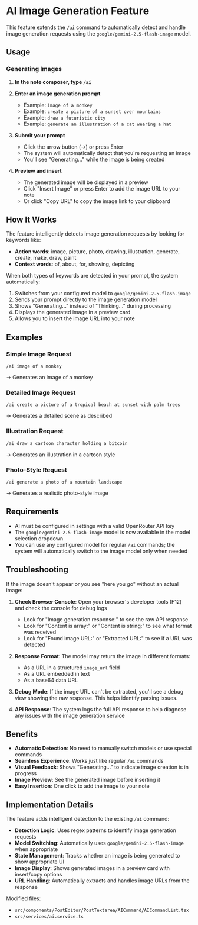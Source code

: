 # AI Image Generation Feature

This feature extends the `/ai` command to automatically detect and handle image generation requests using the `google/gemini-2.5-flash-image` model.

## Usage

### Generating Images

1. **In the note composer, type `/ai`**
2. **Enter an image generation prompt**
   - Example: `image of a monkey`
   - Example: `create a picture of a sunset over mountains`
   - Example: `draw a futuristic city`
   - Example: `generate an illustration of a cat wearing a hat`

3. **Submit your prompt**
   - Click the arrow button (→) or press Enter
   - The system will automatically detect that you're requesting an image
   - You'll see "Generating..." while the image is being created

4. **Preview and insert**
   - The generated image will be displayed in a preview
   - Click "Insert Image" or press Enter to add the image URL to your note
   - Or click "Copy URL" to copy the image link to your clipboard

## How It Works

The feature intelligently detects image generation requests by looking for keywords like:
- **Action words**: image, picture, photo, drawing, illustration, generate, create, make, draw, paint
- **Context words**: of, about, for, showing, depicting

When both types of keywords are detected in your prompt, the system automatically:
1. Switches from your configured model to `google/gemini-2.5-flash-image`
2. Sends your prompt directly to the image generation model
3. Shows "Generating..." instead of "Thinking..." during processing
4. Displays the generated image in a preview card
5. Allows you to insert the image URL into your note

## Examples

### Simple Image Request
```
/ai image of a monkey
```
→ Generates an image of a monkey

### Detailed Image Request
```
/ai create a picture of a tropical beach at sunset with palm trees
```
→ Generates a detailed scene as described

### Illustration Request
```
/ai draw a cartoon character holding a bitcoin
```
→ Generates an illustration in a cartoon style

### Photo-Style Request
```
/ai generate a photo of a mountain landscape
```
→ Generates a realistic photo-style image

## Requirements

- AI must be configured in settings with a valid OpenRouter API key
- The `google/gemini-2.5-flash-image` model is now available in the model selection dropdown
- You can use any configured model for regular `/ai` commands; the system will automatically switch to the image model only when needed

## Troubleshooting

If the image doesn't appear or you see "here you go" without an actual image:

1. **Check Browser Console**: Open your browser's developer tools (F12) and check the console for debug logs
   - Look for "Image generation response:" to see the raw API response
   - Look for "Content is array:" or "Content is string:" to see what format was received
   - Look for "Found image URL:" or "Extracted URL:" to see if a URL was detected

2. **Response Format**: The model may return the image in different formats:
   - As a URL in a structured `image_url` field
   - As a URL embedded in text
   - As a base64 data URL

3. **Debug Mode**: If the image URL can't be extracted, you'll see a debug view showing the raw response. This helps identify parsing issues.

4. **API Response**: The system logs the full API response to help diagnose any issues with the image generation service

## Benefits

- **Automatic Detection**: No need to manually switch models or use special commands
- **Seamless Experience**: Works just like regular `/ai` commands
- **Visual Feedback**: Shows "Generating..." to indicate image creation is in progress
- **Image Preview**: See the generated image before inserting it
- **Easy Insertion**: One click to add the image to your note

## Implementation Details

The feature adds intelligent detection to the existing `/ai` command:

- **Detection Logic**: Uses regex patterns to identify image generation requests
- **Model Switching**: Automatically uses `google/gemini-2.5-flash-image` when appropriate
- **State Management**: Tracks whether an image is being generated to show appropriate UI
- **Image Display**: Shows generated images in a preview card with insert/copy options
- **URL Handling**: Automatically extracts and handles image URLs from the response

Modified files:
- `src/components/PostEditor/PostTextarea/AICommand/AICommandList.tsx`
- `src/services/ai.service.ts`
